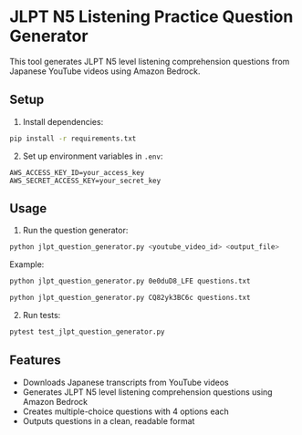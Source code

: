 # JLPT N5 Listening Practice Question Generator

This tool generates JLPT N5 level listening comprehension questions from Japanese YouTube videos using Amazon Bedrock.

## Setup

1. Install dependencies:
```bash
pip install -r requirements.txt
```

2. Set up environment variables in `.env`:
```
AWS_ACCESS_KEY_ID=your_access_key
AWS_SECRET_ACCESS_KEY=your_secret_key
```

## Usage

1. Run the question generator:
```bash
python jlpt_question_generator.py <youtube_video_id> <output_file>
```

Example:
```bash
python jlpt_question_generator.py 0e0duD8_LFE questions.txt
```

```bash
python jlpt_question_generator.py CQ82yk3BC6c questions.txt
```

2. Run tests:
```bash
pytest test_jlpt_question_generator.py
```

## Features

- Downloads Japanese transcripts from YouTube videos
- Generates JLPT N5 level listening comprehension questions using Amazon Bedrock
- Creates multiple-choice questions with 4 options each
- Outputs questions in a clean, readable format